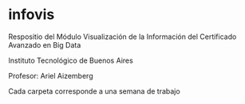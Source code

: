# infovis

Respositio del Módulo Visualización de la Información del Certificado Avanzado en Big Data

Instituto Tecnológico de Buenos Aires

Profesor: Ariel Aizemberg

Cada carpeta corresponde a una semana de trabajo


